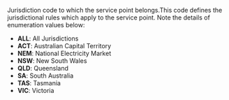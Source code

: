 Jurisdiction code to which the service point belongs.This code
defines the jurisdictional rules which apply to the service point. Note
the details of enumeration values below:
  - **ALL**: All Jurisdictions
  - **ACT**: Australian Capital Territory
  - **NEM**: National Electricity Market
  - **NSW**: New South Wales
  - **QLD**: Queensland
  - **SA**: South Australia
  - **TAS**: Tasmania
  - **VIC**: Victoria
